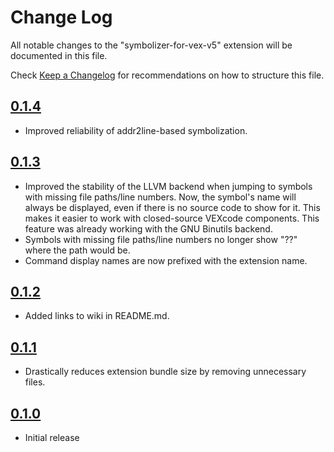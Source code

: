 # Change Log

All notable changes to the "symbolizer-for-vex-v5" extension will be documented in this file.

Check [Keep a Changelog](http://keepachangelog.com/) for recommendations on how to structure this file.

## [0.1.4]

- Improved reliability of addr2line-based symbolization.

## [0.1.3]

- Improved the stability of the LLVM backend when jumping to symbols with missing file paths/line numbers.
  Now, the symbol's name will always be displayed, even if there is no source code to show for it. This makes
  it easier to work with closed-source VEXcode components. This feature was already working with the GNU Binutils
  backend.
- Symbols with missing file paths/line numbers no longer show "??" where the path would be.
- Command display names are now prefixed with the extension name.

## [0.1.2]

- Added links to wiki in README.md.

## [0.1.1]

- Drastically reduces extension bundle size by removing unnecessary files.

## [0.1.0]

- Initial release

[0.1.4]: https://github.com/doinkythederp/symbolizer-for-vex-v5/compare/v0.1.3...v0.1.4
[0.1.3]: https://github.com/doinkythederp/symbolizer-for-vex-v5/compare/v0.1.2...v0.1.3
[0.1.2]: https://github.com/doinkythederp/symbolizer-for-vex-v5/compare/v0.1.1...v0.1.2
[0.1.1]: https://github.com/doinkythederp/symbolizer-for-vex-v5/compare/v0.1.0...v0.1.1
[0.1.0]: https://github.com/doinkythederp/symbolizer-for-vex-v5/commits/v0.1.0

